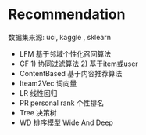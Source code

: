 #  Recommendation 
  数据集来源:  uci, kaggle , sklearn
- LFM     基于邻域个性化召回算法
- CF     1) 协同过滤算法   2) 基于item或user
- ContentBased  基于内容推荐算法
- Iteam2Vec     词向量
- LR            线性回归
- PR personal rank   个性排名
- Tree  决策树
- WD    排序模型     Wide And Deep

